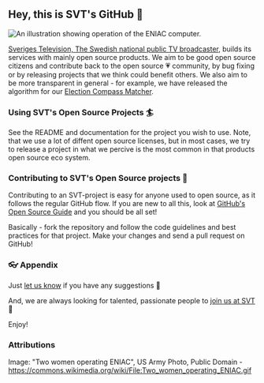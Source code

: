 
## Hey, this is SVT's GitHub 👋

![An illustration showing operation of the ENIAC computer.](https://upload.wikimedia.org/wikipedia/commons/3/3b/Two_women_operating_ENIAC.gif)

[Sveriges Television, The Swedish national public TV broadcaster](https://omoss.svt.se/about-svt.html), builds its services with mainly open source products.
We aim to be good open source citizens and contribute back to the open source 💗 community, by bug fixing or by releasing projects that we think could benefit others.
We also aim to be more transparent in general - for example, we have released the algorithm for our [Election Compass Matcher](https://github.com/svt/election-compass-match).

### Using SVT's Open Source Projects 🏄 

See the README and documentation for the project you wish to use.
Note, that we use a lot of diffent open source licenses, but in most cases, we try to release a project in what we percive is the most common in that products open source eco system.

### Contributing to SVT's Open Source projects 🙌

Contributing to an SVT-project is easy for anyone used to open source, as it follows the regular GitHub flow.
If you are new to all this, look at [GitHub's Open Source Guide](https://opensource.guide/) and you should be all set!

Basically - fork the repository and follow the code guidelines and best practices for that project. 
Make your changes and send a pull request on GitHub! 

### 👓 Appendix

Just [let us know](mailto:opensource@svt.se) if you have any suggestions 🙇

And, we are always looking for talented, passionate people to [join us at SVT](https://omoss.svt.se/jobba-har.html) 🙌

Enjoy!

### Attributions

Image: "Two women operating ENIAC", US Army Photo, Public Domain - https://commons.wikimedia.org/wiki/File:Two_women_operating_ENIAC.gif 

